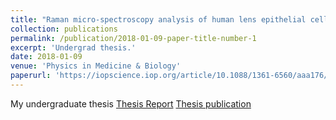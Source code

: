 ```yaml
---
title: "Raman micro-spectroscopy analysis of human lens epithelial cells exposed to a low-dose-range of ionizing radiation"
collection: publications
permalink: /publication/2018-01-09-paper-title-number-1
excerpt: 'Undergrad thesis.'
date: 2018-01-09
venue: 'Physics in Medicine & Biology'
paperurl: 'https://iopscience.iop.org/article/10.1088/1361-6560/aaa176/meta'
---
```

My undergraduate thesis
[Thesis Report](https://achintzeus1994.github.io/assets/thesis/Report.pdf)
[Thesis publication](https://iopscience.iop.org/article/10.1088/1361-6560/aaa176/meta)
